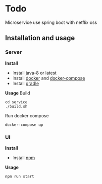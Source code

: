 # Todo
Microservice use spring boot with netflix oss

## Installation and usage

### Server
**Install**
* Install java-8 or latest
* Install [docker](https://www.docker.com/community-edition) and [docker-compose](https://docs.docker.com/compose/install/)
* Install [gradle](https://gradle.org/)

**Usage**
Build
```
cd service
./build.sh
```
Run docker compose
```
docker-compose up
```

### UI
**Install**
* Install [npm](https://www.npmjs.com/)

**Usage**
```
npm run start
```